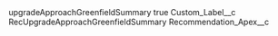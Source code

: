 <?xml version="1.0" encoding="UTF-8"?>
<CustomMetadata xmlns="http://soap.sforce.com/2006/04/metadata" xmlns:xsi="http://www.w3.org/2001/XMLSchema-instance" xmlns:xsd="http://www.w3.org/2001/XMLSchema">
    <label>upgradeApproachGreenfieldSummary</label>
    <protected>true</protected>
    <values>
        <field>Custom_Label__c</field>
        <value xsi:type="xsd:string">RecUpgradeApproachGreenfieldSummary</value>
    </values>
    <values>
        <field>Recommendation_Apex__c</field>
        <value xsi:nil="true"/>
    </values>
</CustomMetadata>
